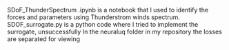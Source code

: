 SDoF_ThunderSpectrum .ipynb is a notebook that I used to identify the forces and parameters using Thunderstrom winds spectrum.
SDOF_surrogate.py  is a python code where I tried to implement the surrogate, unsuccessfully
In the neuraluq folder in my repository the losses are separated for viewing
